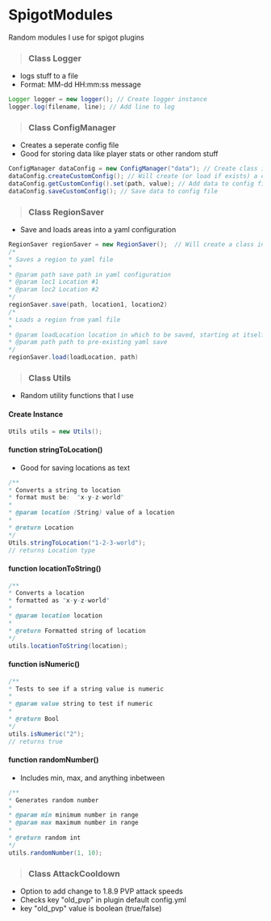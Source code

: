 # SpigotModules
Random modules I use for spigot plugins

> ### Class Logger

- logs stuff to a file
- Format:   MM-dd HH:mm:ss message

``` Java
Logger logger = new logger(); // Create logger instance
logger.log(filename, line); // Add line to log
```

> ### Class ConfigManager

- Creates a seperate config file
- Good for storing data like player stats or other random stuff

``` Java
ConfigManager dataConfig = new ConfigManager("data"); // Create class instance 
dataConfig.createCustomConfig(); // Will create (or load if exists) a config named data.yml 
dataConfig.getCustomConfig().set(path, value); // Add data to config file
dataConfig.saveCustomConfig(); // Save data to config file
```

> ### Class RegionSaver
- Save and loads areas into a yaml configuration
``` Java
RegionSaver regionSaver = new RegionSaver();  // Will create a class instance
/*
* Saves a region to yaml file
*
* @param path save path in yaml configuration
* @param loc1 Location #1
* @param loc2 Location #2    
*/
regionSaver.save(path, location1, location2)
/*
* Loads a region from yaml file
*
* @param loadLocation location in which to be saved, starting at itself and going towards positive x, y, z
* @param path path to pre-existing yaml save
*/
regionSaver.load(loadLocation, path)
```

> ### Class Utils
- Random utility functions that I use
#### Create Instance
```Java
Utils utils = new Utils();
```
#### function stringToLocation()
- Good for saving locations as text
```Java
/**
* Converts a string to location
* format must be:  "x-y-z-world"
*
* @param location (String) value of a location
*
* @return Location
*/
Utils.stringToLocation("1-2-3-world");
// returns Location type
```
#### function locationToString()
```Java
/**
* Converts a location
* formatted as "x-y-z-world"
*
* @param location location
*
* @return Formatted string of location
*/
utils.locationToString(location);
```
#### function isNumeric()
```Java
/**
* Tests to see if a string value is numeric
*
* @param value string to test if numeric
*
* @return Bool
*/
utils.isNumeric("2");
// returns true
```
#### function randomNumber()
- Includes min, max, and anything inbetween
```Java
/**
* Generates random number
*
* @param min minimum number in range
* @param max maximum number in range
*
* @return random int
*/
utils.randomNumber(1, 10);
```
> ### Class AttackCooldown
- Option to add change to 1.8.9 PVP attack speeds
- Checks key "old_pvp" in plugin default config.yml
- key "old_pvp" value is boolean (true/false)
